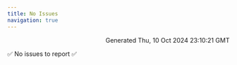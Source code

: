 ```yaml
---
title: No Issues
navigation: true
---
```


<p style="text-align:right;color:#cccs">
Generated Thu, 10 Oct 2024 23:10:21 GMT
</p>
<p>✅ No issues to report ✅</p>



